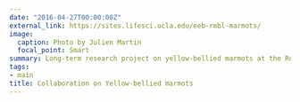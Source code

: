 ```yaml
---
date: "2016-04-27T00:00:00Z"
external_link: https://sites.lifesci.ucla.edu/eeb-rmbl-marmots/
image:
  caption: Photo by Julien Martin
  focal_point: Smart
summary: Long-term research project on yellow-bellied marmots at the Rocky Mountain Biological Laboratory.
tags:
- main
title: Collaboration on Yellow-bellied marmots
---
```

